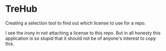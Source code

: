 # TreHub
Creating a selection tool to find out which license to use for a repo.

I see the irony in not attaching a license to this repo. But in all honesty this application is so stupid that it should not be of anyone's interest to copy this.

